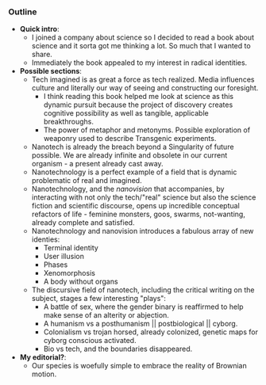 ### Outline

* **Quick intro**:
	* I joined a company about science so I decided to read a book about science and it sorta got me thinking a lot.  So much that I wanted to share.
	* Immediately the book appealed to my interest in radical identities. 
* **Possible sections**:
	* Tech imagined is as great a force as tech realized. Media influences culture and literally our way of seeing and constructing our foresight.  
		* I think reading this book helped me look at science as this dynamic pursuit because the project of discovery creates cognitive possibility as well as tangible, applicable breakthroughs. 
		*	The power of metaphor and metonyms.  Possible exploration of weaponry used to describe Transgenic experiments.
	* Nanotech is already the breach beyond a Singularity of future possible.  We are already infinite and obsolete in our current organism - a present already cast away.  
	* Nanotechnology is a perfect example of a field that is dynamic problematic of real and imagined.
	* Nanotechnology, and the _nanovision_ that accompanies, by interacting with not only the tech/"real" science but also the science fiction and scientific discourse, opens up incredible conceptual refactors of life - feminine monsters, goos, swarms, not-wanting, already complete and satisfied.
	* Nanotechnology and nanovision introduces a fabulous array of new identies:
		* Terminal identity
		* User illusion  
		* Phases 
		* Xenomorphosis
		* A body without organs 
	* The discursive field of nanotech, including the critical writing on the subject, stages a few interesting "plays": 
		* A battle of sex, where the gender binary is reaffirmed to help make sense of an alterity or abjection.
		* A humanism vs a posthumanism || postbiological || cyborg.
		* Colonialism vs trojan horsed, already colonized, genetic maps for cyborg conscious activated.
		* Bio vs tech, and the boundaries disappeared.
* **My editorial?**:
	* Our species is woefully simple to embrace the reality of Brownian motion.